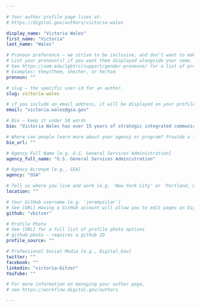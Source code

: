 ```yaml
---

# Your author profile page lives at:
# https://digital.gov/authors/victoria-wales

display_name: "Victoria Wales"
first_name: "Victoria"
last_name: "Wales"

# Pronoun preference — we strive to be inclusive, and don’t want to make assumptions on a person’s first name (be it a gender-neutral name, or is one more common in languages other than English). Learn more http://www.MyPronouns.org
# List your pronoun(s) if you want them displayed alongside your name. Leave it blank and we'll use just your name.
# See https://uwm.edu/lgbtrc/support/gender-pronouns/ for a list of pronouns
# Examples: they/them, she/her, or he/him
pronoun: ""

# slug — the specific user-id for an author.
slug: victoria-wales

# if you include an email address, it will be displayed on your profile page
email: "victoria.wales@gsa.gov"

# Bio — keep it under 50 words
bio: "Victoria Wales has over 15 years of strategic integrated communications and public affairs experience, eight with the U.S. General Services Administration (GSA). At GSA's Centers of Excellence (CoE), Wales oversees strategic communications and change management at customer agencies. She is currently managing an Organizational Change Management work stream at the Eunice Kennedy Shriver National Institute of Child Health and Human Development."

# Where can people learn more about your agency or program? Provide a full URL [e.g. 'https://www.example.gov/']
bio_url: ""

# Agency Full Name [e.g. U.S. General Services Administration]
agency_full_name: "U.S. General Services Administration"

# Agency Acronym [e.g., GSA]
agency: "GSA"

# Tell us where you live and work [e.g. 'New York City' or 'Portland, OR']
location: ""

# Your GitHub username [e.g. 'jeremyzilar']
# See [URL] Having a GitHub account will allow you to edit pages on DigitalGov. The image used in your GitHub account can also be used to populate your digital.gov profile photo.
github: "vbitzer"

# Profile Photo
# See [URL] for a full list of profile photo options
# github-photo — requires a github ID
profile_source: ""

# Professional Social Media [e.g., Digital_Gov]
twitter: ""
facebook: ""
linkedin: "victoria-bitzer"
YouTube: ""

# For more information on managing your author page,
# see https://workflow.digital.gov/authors

---
```

